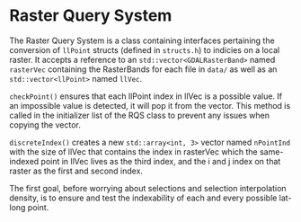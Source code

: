 # Raster Query System

The Raster Query System is a class containing interfaces pertaining the conversion of `llPoint` structs 
(defined in `structs.h`) to indicies on a local raster. It accepts a reference to an `std::vector<GDALRasterBand>`
named `rasterVec` containing the RasterBands for each file in `data/` as well as an `std::vector<llPoint>` named
`llVec`. 

`checkPoint()` ensures that each llPoint index in llVec is a possible value. If an impossible value is detected, it will
pop it from the vector. This method is called in the initializer list of the RQS class to prevent any issues when copying the
vector.

`discreteIndex()` creates a new `std::array<int, 3>` vector named `nPointInd` with the size of llVec that contains
the index in rasterVec which the same-indexed point in llVec lives as the third index, and the i and j index on that raster
as the first and second index.

The first goal, before worrying about selections and selection interpolation density, is to ensure and test the indexability
of each and every possible lat-long point.